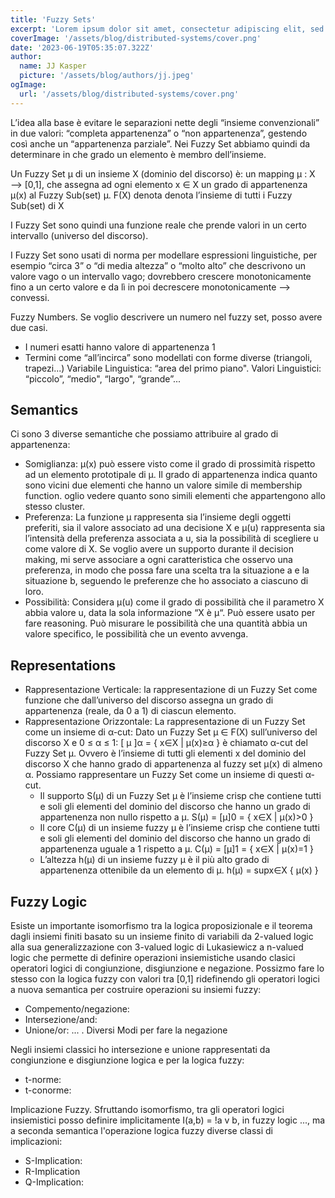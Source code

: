 ```yaml
---
title: 'Fuzzy Sets'
excerpt: 'Lorem ipsum dolor sit amet, consectetur adipiscing elit, sed do eiusmod tempor incididunt ut labore et dolore magna aliqua. Praesent elementum facilisis leo vel fringilla est ullamcorper eget. At imperdiet dui accumsan sit amet nulla facilities morbi tempus.'
coverImage: '/assets/blog/distributed-systems/cover.png'
date: '2023-06-19T05:35:07.322Z'
author:
  name: JJ Kasper
  picture: '/assets/blog/authors/jj.jpeg'
ogImage:
  url: '/assets/blog/distributed-systems/cover.png'
---
```


L’idea alla base è evitare le separazioni nette degli “insieme convenzionali” in due valori: “completa appartenenza” o “non appartenenza”, gestendo così anche un “appartenenza parziale”. Nei Fuzzy Set abbiamo quindi da determinare in che grado un elemento è membro dell’insieme.

Un Fuzzy Set μ di un insieme X (dominio del discorso) è:
un mapping μ : X —> [0,1], che assegna ad ogni elemento x ∈ X un grado di appartenenza μ(x) al Fuzzy Sub(set) μ. F(X) denota denota l’insieme di tutti i Fuzzy Sub(set) di X

I Fuzzy Set sono quindi una funzione reale che prende valori in un certo intervallo (universo del discorso).

I Fuzzy Set sono usati di norma per modellare espressioni linguistiche,
per esempio “circa 3” o “di media altezza” o “molto alto” che descrivono un valore vago o un intervallo vago; dovrebbero crescere monotonicamente fino a un certo valore e da lì in poi decrescere monotonicamente —> convessi.

Fuzzy Numbers. Se voglio descrivere un numero nel fuzzy set, posso avere due casi.
- I numeri esatti hanno valore di appartenenza 1
- Termini come “all’incirca” sono modellati con forme diverse (triangoli, trapezi...)
Variabile Linguistica: “area del primo piano".
Valori Linguistici: “piccolo”, “medio", “largo", “grande”...

## Semantics
Ci sono 3 diverse semantiche che possiamo attribuire al grado di appartenenza:
- Somiglianza: μ(x) può essere visto come il grado di prossimità rispetto ad un elemento prototipale di μ. Il grado di appartenenza indica quanto sono vicini due elementi che hanno un valore simile di membership function. oglio vedere quanto sono simili elementi che appartengono allo stesso cluster.
- Preferenza: La funzione μ rappresenta sia l’insieme degli oggetti preferiti, sia il valore associato ad una decisione X e μ(u) rappresenta sia l’intensità della preferenza associata a u, sia la possibilità di scegliere u come valore di X. Se voglio avere un supporto durante il decision making, mi serve associare a ogni caratteristica che osservo una preferenza, in modo che possa fare una scelta tra la situazione a e la situazione b, seguendo le preferenze che ho associato a ciascuno di loro.
- Possibilità: Considera μ(u) come il grado di possibilità che il parametro X abbia valore u, data la sola informazione “X è μ“. Può essere usato per fare reasoning. Può misurare le possibilità che una quantità abbia un valore specifico, le possibilità che un evento avvenga.

## Representations
- Rappresentazione Verticale: la rappresentazione di un Fuzzy Set come funzione che dall’universo del discorso assegna un grado di appartenenza (reale, da 0 a 1) di ciascun elemento.
- Rappresentazione Orizzontale: La rappresentazione di un Fuzzy Set come un insieme di α-cut: Dato un Fuzzy Set μ ∈ F(X) sull’universo del discorso X e 0 ≤ α ≤ 1: [ μ ]α = { x∈X | μ(x)≥α } è chiamato α-cut del Fuzzy Set μ. Ovvero è l’insieme di tutti gli elementi x del dominio del discorso X che hanno grado di appartenenza al fuzzy set μ(x) di almeno α. Possiamo rappresentare un Fuzzy Set come un insieme di questi α-cut.
  - Il supporto S(μ) di un Fuzzy Set μ è l’insieme crisp che contiene tutti e soli gli elementi del dominio del discorso che hanno un grado di appartenenza non nullo rispetto a μ. S(μ) = [μ]0 = { x∈X | μ(x)>0 }
  - Il core C(μ) di un insieme fuzzy μ è l’insieme crisp che contiene tutti e soli gli elementi del dominio del discorso che hanno un grado di appartenenza uguale a 1 rispetto a μ. C(μ) = [μ]1 = { x∈X | μ(x)=1 }
  - L’altezza h(μ) di un insieme fuzzy μ è il più alto grado di appartenenza ottenibile da un elemento di μ. h(μ) = supx∈X { μ(x) }

## Fuzzy Logic
Esiste un importante isomorfismo tra la logica proposizionale e il teorema dagli insiemi finiti basato su un insieme finito di variabili da 2-valued logic alla sua generalizzazione con 3-valued logic di Lukasiewicz a n-valued logic che permette di definire operazioni insiemistiche usando clasici operatori logici di congiunzione, disgiunzione e negazione. Possizmo fare lo stesso con la logica fuzzy con valori tra [0,1] ridefinendo gli operatori logici a nuova semantica per costruire operazioni su insiemi fuzzy:
- Compemento/negazione: 
- Intersezione/and:
- Unione/or: ... . Diversi Modi per fare la negazione

Negli insiemi classici ho intersezione e unione rappresentati da congiunzione e disgiunzione logica e per la logica fuzzy:
- t-norme:
- t-conorme:

Implicazione Fuzzy. Sfruttando isomorfismo, tra gli operatori logici insiemistici posso definire implicitamente I(a,b) = !a v b, in fuzzy logic ..., ma a seconda semantica l'operazione logica fuzzy diverse classi di implicazioni:
- S-Implication:
- R-Implication
- Q-Implication: